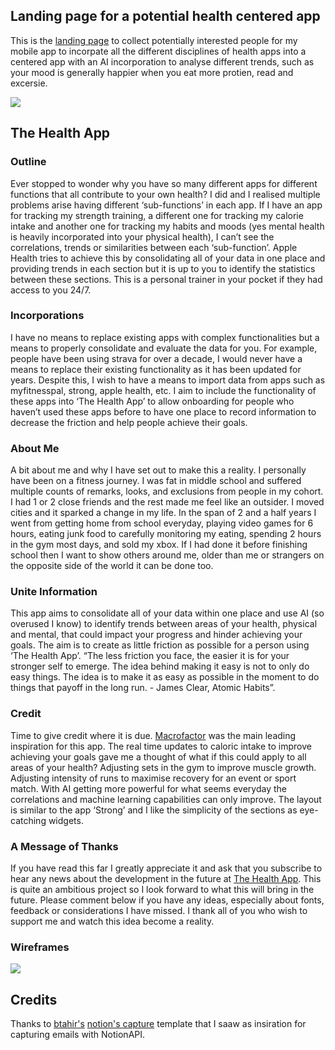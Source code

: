 ## Landing page for a potential health centered app
This is the [landing page](https://thehealthapp.vercel.app/) to collect potentially interested people for my mobile app to incorpate all the different disciplines of health apps into a centered app with an AI incorporation to analyse different trends, such as your mood is generally happier when you eat more protien, read and excersie.

<img class='justify-center' src='https://thehealthapp.vercel.app/landing-page.jpg'>


## The Health App
### Outline
Ever stopped to wonder why you have so many different apps for different functions that all contribute to your own health? I did and I realised multiple problems arise having different ‘sub-functions’ in each app. If I have an app for tracking my strength training, a different one for tracking my calorie intake and another one for tracking my habits and moods (yes mental health is heavily incorporated into your physical health), I can’t see the correlations, trends or similarities between each ‘sub-function’. Apple Health tries to achieve this by consolidating all of your data in one place and providing trends in each section but it is up to you to identify the statistics between these sections. This is a personal trainer in your pocket if they had access to you 24/7. 

### Incorporations
I have no means to replace existing apps with complex functionalities but a means to properly consolidate and evaluate the data for you. For example, people have been using strava for over a decade, I would never have a means to replace their existing functionality as it has been updated for years. Despite this, I wish to have a means to import data from apps such as myfitnesspal, strong, apple health, etc. I aim to include the functionality of these apps into ‘The Health App’ to allow onboarding for people who haven’t used these apps before to have one place to record information to decrease the friction and help people achieve their goals. 

### About Me
A bit about me and why I have set out to make this a reality. I personally have been on a fitness journey. I was fat in middle school and suffered multiple counts of remarks, looks, and exclusions from people in my cohort. I had 1 or 2 close friends and the rest made me feel like an outsider. I moved cities and it sparked a change in my life. In the span of 2 and a half years I went from getting home from school everyday, playing video games for 6 hours, eating junk food to carefully monitoring my eating, spending 2 hours in the gym most days, and sold my xbox. If I had done it before finishing school then I want to show others around me, older than me or strangers on the opposite side of the world it can be done too. 

### Unite Information
This app aims to consolidate all of your data within one place and use AI (so overused I know) to identify trends between areas of your health, physical and mental, that could impact your progress and hinder achieving your goals. The aim is to create as little friction as possible for a person using ‘The Health App’. “The less friction you face, the easier it is for your stronger self to emerge. The idea behind making it easy is not to only do easy things. The idea is to make it as easy as possible in the moment to do things that payoff in the long run. - James Clear, Atomic Habits”. 

### Credit
Time to give credit where it is due. [Macrofactor](https://twitter.com/macrofactorapp) was the main leading inspiration for this app. The real time updates to caloric intake to improve achieving your goals gave me a thought of what if this could apply to all areas of your health? Adjusting sets in the gym to improve muscle growth. Adjusting intensity of runs to maximise recovery for an event or sport match. With AI getting more powerful for what seems everyday the correlations and machine learning capabilities can only improve. The layout is similar to the app ‘Strong’ and I like the simplicity of the sections as eye-catching widgets. 

### A Message of Thanks
If you have read this far I greatly appreciate it and ask that you subscribe to hear any news about the development in the future at [The Health App](https://thehealthapp.vercel.app/). This is quite an ambitious project so I look forward to what this will bring in the future. Please comment below if you have any ideas, especially about fonts, feedback or considerations I have missed. I thank all of you who wish to support me and watch this idea become a reality. 

### Wireframes
<img class='justify-center' src='https://thehealthapp.vercel.app/wireframes.png'>

## Credits
Thanks to [btahir's](https://github.com/btahir) [notion's capture](https://github.com/btahir/notion-capture/tree/main?tab=readme-ov-file) template that I saaw as insiration for capturing emails with NotionAPI. 
